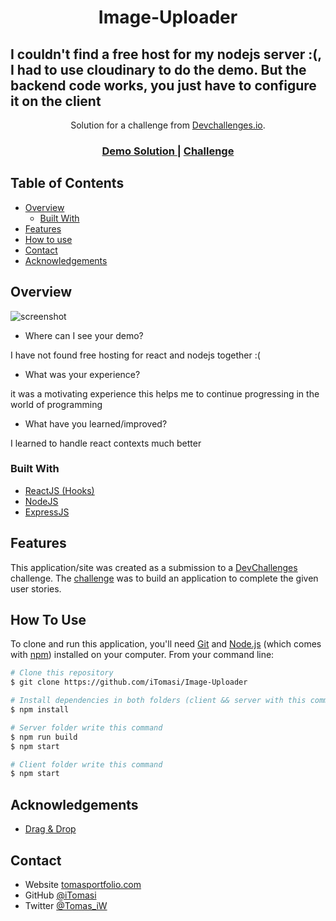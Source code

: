 <!-- Please update value in the {}  -->

<h1 align="center">Image-Uploader</h1>

<h2>I couldn't find a free host for my nodejs server :(, I had to use cloudinary to do the demo. But the backend code works, you just have to configure it on the client</h2>

<div align="center">
   Solution for a challenge from  <a href="http://devchallenges.io" target="_blank">Devchallenges.io</a>.
</div>

<div align="center">
  <h3>
    <a href="https://image-uploader-devchallenge.vercel.app/">
      Demo
    </a>
    <a href="https://github.com/iTomasi/Image-Uploader">
      Solution
    </a>
    <span> | </span>
    <a href="https://devchallenges.io/challenges/O2iGT9yBd6xZBrOcVirx">
      Challenge
    </a>
  </h3>
</div>

<!-- TABLE OF CONTENTS -->

## Table of Contents

- [Overview](#overview)
  - [Built With](#built-with)
- [Features](#features)
- [How to use](#how-to-use)
- [Contact](#contact)
- [Acknowledgements](#acknowledgements)

<!-- OVERVIEW -->

## Overview

![screenshot](https://i.imgur.com/QkllwsF.png)

- Where can I see your demo?

I have not found free hosting for react and nodejs together :(

- What was your experience?

it was a motivating experience this helps me to continue progressing in the world of programming

- What have you learned/improved?

I learned to handle react contexts much better

### Built With

<!-- This section should list any major frameworks that you built your project using. Here are a few examples.-->

- [ReactJS (Hooks)](https://reactjs.org/)
- [NodeJS](https://nodejs.org/en/)
- [ExpressJS](https://expressjs.com/)

## Features

<!-- List the features of your application or follow the template. Don't share the figma file here :) -->

This application/site was created as a submission to a [DevChallenges](https://devchallenges.io/) challenge. The [challenge](https://devchallenges.io/challenges/O2iGT9yBd6xZBrOcVirx) was to build an application to complete the given user stories.

## How To Use

<!-- Example: -->

To clone and run this application, you'll need [Git](https://git-scm.com) and [Node.js](https://nodejs.org/en/download/) (which comes with [npm](http://npmjs.com)) installed on your computer. From your command line:

```bash
# Clone this repository
$ git clone https://github.com/iTomasi/Image-Uploader

# Install dependencies in both folders (client && server with this command)
$ npm install

# Server folder write this command
$ npm run build
$ npm start

# Client folder write this command
$ npm start
```

## Acknowledgements

<!-- This section should list any articles or add-ons/plugins that helps you to complete the project. This is optional but it will help you in the future. For example -->

- [Drag & Drop](https://developer.mozilla.org/en-US/docs/Web/API/HTML_Drag_and_Drop_API)

## Contact

- Website [tomasportfolio.com](https://tomasportfolio.netlify.app/)
- GitHub [@iTomasi](https://github.com/iTomasi)
- Twitter [@Tomas_iW](https://twitter.com/Tomas_iW)
